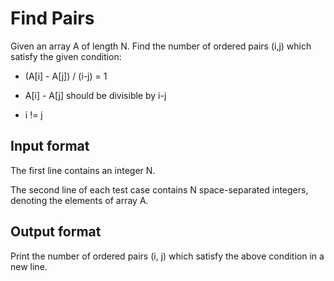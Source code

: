 # Find Pairs

Given an array A of length N. Find the number of ordered pairs (i,j) which satisfy the given condition:

- (A[i] - A[j]) / (i-j) = 1

- A[i] - A[j] should be divisible by i-j

- i != j

## Input format

The first line contains an integer N.

The second line of each test case contains N space-separated integers, denoting the elements of array A.

## Output format

Print the number of ordered pairs (i, j) which satisfy the above condition in a new line.
